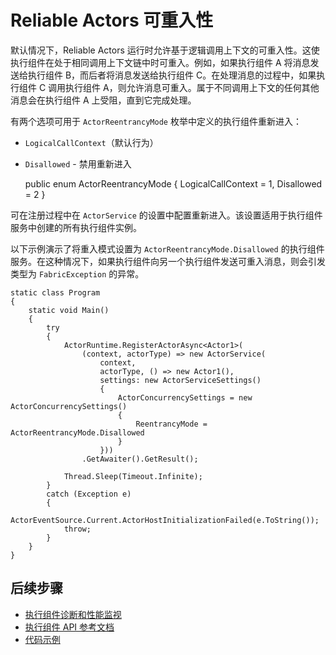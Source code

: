 <properties
   pageTitle="Reliable Actors 可重入性 | Azure"
   description="Service Fabric Reliable Actors 的可重入性简介"
   services="service-fabric"
   documentationCenter=".net"
   authors="vturecek"
   manager="timlt"
   editor="amanbha"/>

<tags
   ms.service="service-fabric"
   ms.devlang="dotnet"
   ms.topic="article"
   ms.tgt_pltfrm="NA"
   ms.workload="NA"
   ms.date="07/06/2016"
   wacn.date="08/08/2016"
   ms.author="vturecek"/>


# Reliable Actors 可重入性
默认情况下，Reliable Actors 运行时允许基于逻辑调用上下文的可重入性。这使执行组件在处于相同调用上下文链中时可重入。例如，如果执行组件 A 将消息发送给执行组件 B，而后者将消息发送给执行组件 C。在处理消息的过程中，如果执行组件 C 调用执行组件 A，则允许消息可重入。属于不同调用上下文的任何其他消息会在执行组件 A 上受阻，直到它完成处理。


有两个选项可用于 `ActorReentrancyMode` 枚举中定义的执行组件重新进入：

 - `LogicalCallContext`（默认行为）
 - `Disallowed` - 禁用重新进入


	public enum ActorReentrancyMode
	{
	    LogicalCallContext = 1,
	    Disallowed = 2
	}


可在注册过程中在 `ActorService` 的设置中配置重新进入。该设置适用于执行组件服务中创建的所有执行组件实例。

以下示例演示了将重入模式设置为 `ActorReentrancyMode.Disallowed` 的执行组件服务。在这种情况下，如果执行组件向另一个执行组件发送可重入消息，则会引发类型为 `FabricException` 的异常。


	static class Program
	{
	    static void Main()
	    {
	        try
	        {
	            ActorRuntime.RegisterActorAsync<Actor1>(
	                (context, actorType) => new ActorService(
	                    context, 
	                    actorType, () => new Actor1(), 
	                    settings: new ActorServiceSettings()
	                    {
	                        ActorConcurrencySettings = new ActorConcurrencySettings()
	                        {
	                            ReentrancyMode = ActorReentrancyMode.Disallowed
	                        }
	                    }))
	                .GetAwaiter().GetResult();

	            Thread.Sleep(Timeout.Infinite);
	        }
	        catch (Exception e)
	        {
	            ActorEventSource.Current.ActorHostInitializationFailed(e.ToString());
	            throw;
	        }
	    }
	}


## 后续步骤
 - [执行组件诊断和性能监视](/documentation/articles/service-fabric-reliable-actors-diagnostics/)
 - [执行组件 API 参考文档](https://msdn.microsoft.com/zh-cn/library/azure/dn971626.aspx)
 - [代码示例](https://github.com/Azure/servicefabric-samples)

<!---HONumber=Mooncake_0801_2016-->